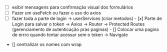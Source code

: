 - [ ] exibir mensagens para confirmação visual dos formulários
- [ ] Fazer um useFetch ou fazer o uso do axios
- [ ] fazer toda a parte de login
    -> userServices (criar metodos)
       - [x] Parte de Login para salvar o token
    -> Axios
    -> Router
    -> Protected Routes (gerenciamento de autenticação pras paginas)
        - [] Colocar uma pagina de errro quando tentar acessar sem o token
    -> Navigate

- [] centralizar os nomes com wrap
